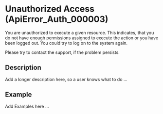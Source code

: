 # Unauthorized Access (ApiError_Auth_000003)

You are unauthorized to execute a given resource. This indicates, that you do 
not have enough permissions assigned to execute the action or you have been logged 
out. You could try to log on to the system again.

Please try to contact the support, if the problem persists.

## Description

Add a longer description here, so a user knows what to do ...

## Example

Add Examples here ...
